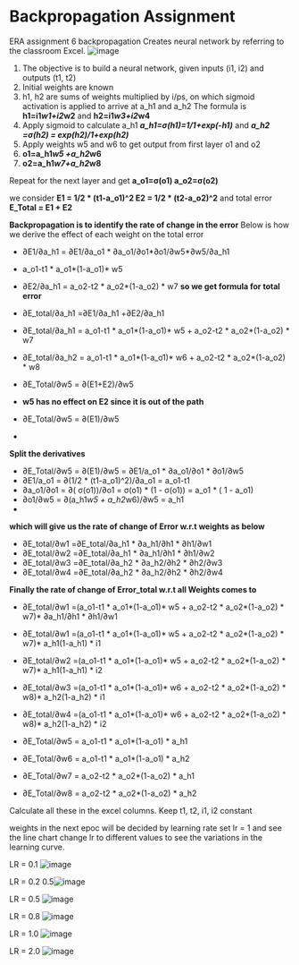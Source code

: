 # Backpropagation Assignment
ERA assignment 6 backpropagation
Creates neural network by referring to the classroom Excel. 
![image](https://github.com/darshanabhandare/backpropagation/assets/73514918/981d2c27-54f5-44bc-9c25-3a3c34faead5)

1. The objective is to build a neural network, given inputs (i1, i2) and outputs (t1, t2)
2. Initial weights are known
3. h1, h2 are sums of weights multiplied by i/ps, on which sigmoid activation is applied to arrive at a_h1 and a_h2
   The formula is
   **h1=i1*w1+i2*w2**
   and
   **h2=i1*w3+i2*w4**
4. Apply sigmoid to calculate a_h1 **_a_h1=σ(h1)=1/1+exp(-h1)_** and **_a_h2 =σ(h2) = exp(h2)/1+exp(h2)_**
5. Apply weights w5 and w6 to get output from first layer o1 and o2
6. **o1=a_h1*w5 +a_h2*w6**
7. **o2=a_h1*w7+a_h2*w8**

Repeat for the next layer and get 
**a_o1=σ(o1)
a_o2=σ(o2)**

we consider 
**E1 = 1/2 * (t1-a_o1)^2
E2 = 1/2 * (t2-a_o2)^2**
and total error 
**E_Total = E1 + E2**

**Backpropagation is to identify the rate of change in the error**
Below is how we derive the effect of each weight on the total error

*  ∂E1/∂a_h1 = ∂E1/∂a_o1 * ∂a_o1/∂o1*∂o1/∂w5*∂w5/∂a_h1
*  a_o1-t1 * a_o1*(1-a_o1)* w5

* ∂E2/∂a_h1 = a_o2-t2 * a_o2*(1-a_o2)  * w7
**so we get formula for total error**
* ∂E_total/∂a_h1 =∂E1/∂a_h1 +∂E2/∂a_h1
* ∂E_total/∂a_h1 = a_o1-t1 * a_o1*(1-a_o1)* w5 + a_o2-t2 * a_o2*(1-a_o2)  * w7
* ∂E_total/∂a_h2 = a_o1-t1 * a_o1*(1-a_o1)* w6 + a_o2-t2 * a_o2*(1-a_o2)  * w8

* ∂E_Total/∂w5 = ∂(E1+E2)/∂w5
* **w5 has no effect on E2 since it is out of the path**
* ∂E_Total/∂w5 = ∂(E1)/∂w5
* 
**Split the derivatives**
* ∂E_Total/∂w5 = ∂(E1)/∂w5 =  ∂E1/a_o1 * ∂a_o1/∂o1 * ∂o1/∂w5
* ∂E1/a_o1 =  ∂(1/2 * (t1-a_o1)^2)/∂a_o1 = a_o1-t1
* ∂a_o1/∂o1 = ∂( σ(o1))/∂o1 = σ(o1) * (1 - σ(o1)) = a_o1 * ( 1 - a_o1)
* ∂o1/∂w5 = ∂(a_h1*w5 + a_h2*w6)/∂w5 = a_h1
* 
**which will give us the rate of change of Error w.r.t weights as below**
* ∂E_total/∂w1 =∂E_total/∂a_h1 * ∂a_h1/∂h1 * ∂h1/∂w1 
* ∂E_total/∂w2 =∂E_total/∂a_h1 * ∂a_h1/∂h1 * ∂h1/∂w2
* ∂E_total/∂w3 =∂E_total/∂a_h2 * ∂a_h2/∂h2 * ∂h2/∂w3
* ∂E_total/∂w4 =∂E_total/∂a_h2 * ∂a_h2/∂h2 * ∂h2/∂w4

**Finally the rate of change of Error_total w.r.t all Weights comes to**

* ∂E_total/∂w1 =(a_o1-t1 * a_o1*(1-a_o1)* w5 + a_o2-t2 * a_o2*(1-a_o2)  * w7)* ∂a_h1/∂h1 * ∂h1/∂w1 
* ∂E_total/∂w1 =(a_o1-t1 * a_o1*(1-a_o1)* w5 + a_o2-t2 * a_o2*(1-a_o2)  * w7)* a_h1(1-a_h1) * i1
* ∂E_total/∂w2 =(a_o1-t1 * a_o1*(1-a_o1)* w5 + a_o2-t2 * a_o2*(1-a_o2)  * w7)* a_h1(1-a_h1) * i2
* ∂E_total/∂w3 =(a_o1-t1 * a_o1*(1-a_o1)* w6 + a_o2-t2 * a_o2*(1-a_o2)  * w8)* a_h2(1-a_h2) * i1
* ∂E_total/∂w4 =(a_o1-t1 * a_o1*(1-a_o1)* w6 + a_o2-t2 * a_o2*(1-a_o2)  * w8)* a_h2(1-a_h2) * i2

* ∂E_Total/∂w5 = a_o1-t1 * a_o1*(1-a_o1) * a_h1
* ∂E_Total/∂w6 = a_o1-t1 * a_o1*(1-a_o1) * a_h2
* ∂E_Total/∂w7 = a_o2-t2 * a_o2*(1-a_o2) * a_h1
* ∂E_Total/∂w8 = a_o2-t2 * a_o2*(1-a_o2) * a_h2



Calculate all these in the excel columns.
Keep t1, t2, i1, i2 constant

weights in the next epoc will be decided by learning rate 
set lr = 1 and see the line chart
change lr to different values to see the variations in the learning curve.

LR = 0.1
![image](https://github.com/darshanabhandare/backpropagation/assets/73514918/66b8776d-db55-4a5b-a73e-2807b7123764)

LR = 0.2
0.5![image](https://github.com/darshanabhandare/backpropagation/assets/73514918/f00124c8-6ffc-4c58-8e61-bbb455846535)

LR = 0.5
![image](https://github.com/darshanabhandare/backpropagation/assets/73514918/a2af76f4-3bb1-4b43-9a7c-b15ed2bb8704)

LR = 0.8
![image](https://github.com/darshanabhandare/backpropagation/assets/73514918/61be5b2f-c6b6-4258-b770-7ca079e69fe9)

LR = 1.0
![image](https://github.com/darshanabhandare/backpropagation/assets/73514918/e1259baf-47ce-4284-ba91-25c502343ddb)

LR = 2.0
![image](https://github.com/darshanabhandare/backpropagation/assets/73514918/7024ce3c-5e51-4624-841b-ab402c8d6c0b)


